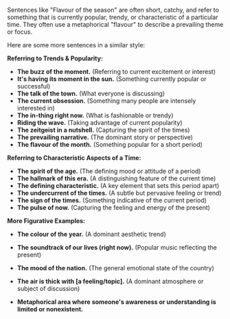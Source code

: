 Sentences like "Flavour of the season" are often short, catchy, and refer to something that is currently popular, trendy, or characteristic of a particular time. They often use a metaphorical "flavour" to describe a prevailing theme or focus.

Here are some more sentences in a similar style:

**Referring to Trends & Popularity:**

* **The buzz of the moment.** (Referring to current excitement or interest)
* **It's having its moment in the sun.** (Something currently popular or successful)
* **The talk of the town.** (What everyone is discussing)
* **The current obsession.** (Something many people are intensely interested in)
* **The in-thing right now.** (What is fashionable or trendy)
* **Riding the wave.** (Taking advantage of current popularity)
* **The zeitgeist in a nutshell.** (Capturing the spirit of the times)
* **The prevailing narrative.** (The dominant story or perspective)
* **The flavour of the month.** (Something popular for a short period)

**Referring to Characteristic Aspects of a Time:**

* **The spirit of the age.** (The defining mood or attitude of a period)
* **The hallmark of this era.** (A distinguishing feature of the current time)
* **The defining characteristic.** (A key element that sets this period apart)
* **The undercurrent of the times.** (A subtle but pervasive feeling or trend)
* **The sign of the times.** (Something indicative of the current period)
* **The pulse of now.** (Capturing the feeling and energy of the present)

**More Figurative Examples:**

* **The colour of the year.** (A dominant aesthetic trend)
* **The soundtrack of our lives (right now).** (Popular music reflecting the present)
* **The mood of the nation.** (The general emotional state of the country)
* **The air is thick with [a feeling/topic].** (A dominant atmosphere or subject of discussion)

* **Metaphorical area where someone's awareness or understanding is limited or nonexistent.**
